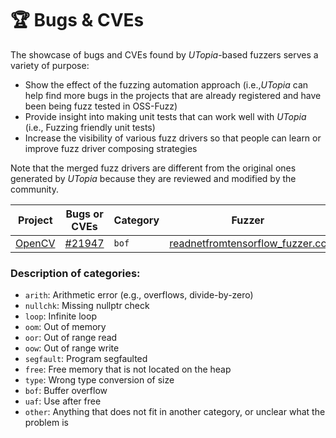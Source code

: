 # 🏆 Bugs & CVEs 

The showcase of bugs and CVEs found by *UTopia*-based fuzzers serves a variety of purpose:
- Show the effect of the fuzzing automation approach (i.e.,*UTopia* can help find more bugs in the projects that are already registered and have been being fuzz tested in OSS-Fuzz)
- Provide insight into making unit tests that can work well with *UTopia* (i.e., Fuzzing friendly unit tests)
- Increase the visibility of various fuzz drivers so that people can learn or improve fuzz driver composing strategies

Note that the merged fuzz drivers are different from the original ones generated by *UTopia* because they are reviewed and modified by the community.

Project | Bugs or CVEs | Category | Fuzzer
----- | ----------- | ------ | ---------
[OpenCV](https://github.com/opencv/opencv) | [#21947](https://github.com/opencv/opencv/issues/21947) | `bof` | [readnetfromtensorflow_fuzzer.cc](https://github.com/google/oss-fuzz/pull/7781)




### Description of categories:

* `arith`: Arithmetic error (e.g., overflows, divide-by-zero)
* `nullchk`: Missing nullptr check
* `loop`: Infinite loop
* `oom`: Out of memory
* `oor`: Out of range read
* `oow`: Out of range write
* `segfault`: Program segfaulted
* `free`: Free memory that is not located on the heap
* `type`: Wrong type conversion of size
* `bof`: Buffer overflow
* `uaf`: Use after free
* `other`: Anything that does not fit in another category, or unclear what the problem is